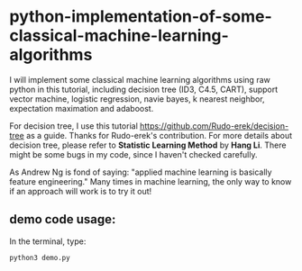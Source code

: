 # python-implementation-of-some-classical-machine-learning-algorithms
I will implement some classical machine learning algorithms using raw python in this tutorial, including decision tree (ID3, C4.5, CART), support vector machine, logistic regression, navie bayes, k nearest neighbor, expectation maximation and adaboost.

For decision tree, I use this tutorial https://github.com/Rudo-erek/decision-tree as a guide. Thanks for Rudo-erek's contribution. For more details about decision tree, please refer to **Statistic Learning Method** by **Hang Li**. There might be some bugs in my code, since I haven't checked carefully. 

As Andrew Ng is fond of saying: "applied machine learning is basically feature engineering."  Many times in machine learning, the only way to know if an approach will work is to try it out!


## demo code usage:
In the terminal, type:  

    python3 demo.py

